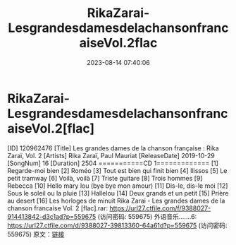 ﻿---
title: RikaZarai-LesgrandesdamesdelachansonfrancaiseVol.2flac
date: 2023-08-14 07:40:06
categories: 外语音乐
tags: 外语音乐
---
# RikaZarai-LesgrandesdamesdelachansonfrancaiseVol.2[flac]

[ID] 120962476
[Title] Les grandes dames de la chanson française : Rika Zaraï,
Vol. 2
[Artists] Rika Zaraï, Paul Mauriat
[ReleaseDate] 2019-10-29
[SongNum] 16
[Duration] 2504
===========CD 1=============
[1] Regarde-moi bien
[2] Roméo
[3] Tout est bien qui finit bien
[4] Ilissos
[5] Le petit tramway
[6] Voilà, voilà
[7] Triste guitare
[8] Trois hommes
[9] Rebecca
[10] Hello mary lou (bye bye mon amour)
[11] Dis-le, dis-le moi
[12] Sous le soleil ou la pluie
[13] Hallelou
[14] Deux grands et un petit
[15] Prière au desert
[16] Les horloges de minuit
Rika Zarai - Les grandes dames de la chanson francaise Vol. 2
[flac].rar: https://url27.ctfile.com/f/9388027-914413842-d3c1ad?p=559675
(访问密码: 559675)
外语音乐.......6: https://url27.ctfile.com/d/9388027-39813360-64a61d?p=559675
(访问密码: 559675)
原文：[链接](https://blog.sina.com.cn/s/blog_1647c7e760103133b.html)
